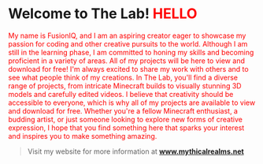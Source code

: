 # Welcome to The Lab! <FONT COLOR="#ff0000"> HELLO
My name is FusionIQ, and I am an aspiring creator eager to showcase my passion for coding and other creative pursuits to the world. Although I am still in the learning phase, I am committed to honing my skills and becoming proficient in a variety of areas. All of my projects will be here to view and download for free! I'm always excited to share my work with others and to see what people think of my creations. In The Lab, you'll find a diverse range of projects, from intricate Minecraft builds to visually stunning 3D models and carefully edited videos. I believe that creativity should be accessible to everyone, which is why all of my projects are available to view and download for free. Whether you're a fellow Minecraft enthusiast, a budding artist, or just someone looking to explore new forms of creative expression, I hope that you find something here that sparks your interest and inspires you to make something amazing.


> Visit my website for more information at **www.mythicalrealms.net**
